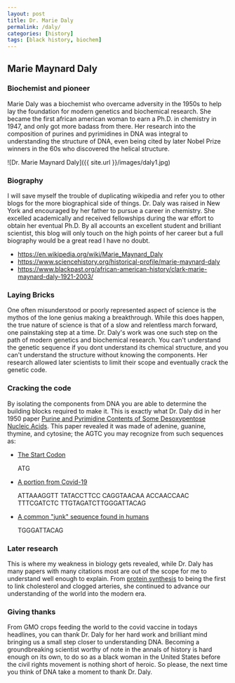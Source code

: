 ```yaml
---
layout: post
title: Dr. Marie Daly
permalink: /daly/
categories: [history]
tags: [black history, biochem]
---
```


## Marie Maynard Daly
### Biochemist and pioneer
Marie Daly was a biochemist who overcame adversity in the 1950s to help lay the foundation for modern genetics and biochemical research. She became the first african american woman to earn a Ph.D. in chemistry in 1947, and only got more badass from there. Her research into the composition of purines and pyrimidines in DNA was integral to understanding the structure of DNA, even being cited by later Nobel Prize winners in the 60s who discovered the helical structure.

![Dr. Marie Maynard Daly]({{ site.url }}/images/daly1.jpg)

### Biography
I will save myself the trouble of duplicating wikipedia and refer you to other blogs for the more biographical side of things. Dr. Daly was raised in New York and encouraged by her father to pursue a career in chemistry. She excelled academically and received fellowships during the war effort to obtain her eventual Ph.D. By all accounts an excellent student and brilliant scientist, this blog will only touch on the high points of her career but a full biography would be a great read I have no doubt.

* <https://en.wikipedia.org/wiki/Marie_Maynard_Daly>
* <https://www.sciencehistory.org/historical-profile/marie-maynard-daly>
* <https://www.blackpast.org/african-american-history/clark-marie-maynard-daly-1921-2003/>


### Laying Bricks
One often misunderstood or poorly represented aspect of science is the mythos of the lone genius making a breakthrough. While this does happen, the true nature of science is that of a slow and relentless march forward, one painstaking step at a time. Dr. Daly's work was one such step on the path of modern genetics and biochemical research. You can't understand the genetic sequence if you dont understand its chemical structure, and you can't understand the structure without knowing the components. Her research allowed later scientists to limit their scope and eventually crack the genetic code.

### Cracking the code
By isolating the components from DNA you are able to determine the building blocks required to make it. This is exactly what Dr. Daly did in her 1950 paper [Purine and Pyrimidine Contents of Some Desoxypentose Nucleic Acids](https://www.ncbi.nlm.nih.gov/pmc/articles/PMC2147206). This paper revealed it was made of adenine, guanine, thymine, and cytosine; the AGTC you may recognize from such sequences as:

* [The Start Codon](https://en.wikipedia.org/wiki/Start_codon)

    ATG
* [A portion from Covid-19](https://www.ncbi.nlm.nih.gov/nuccore/NC_045512)

    ATTAAAGGTT TATACCTTCC CAGGTAACAA ACCAACCAAC TTTCGATCTC TTGTAGATCTTGGGATTACAG

* [A common "junk" sequence found in humans](https://www.ncbi.nlm.nih.gov/pmc/articles/PMC2831315/)

    TGGGATTACAG

### Later research
This is where my weakness in biology gets revealed, while Dr. Daly has many papers with many citations most are out of the scope for me to understand well enough to explain. From [protein synthesis](https://en.wikipedia.org/wiki/Marie_Maynard_Daly#cite_note-ALLFREY-26) to being the first to link cholesterol and clogged arteries, she continued to advance our understanding of the world into the modern era.

### Giving thanks
From GMO crops feeding the world to the covid vaccine in todays headlines, you can thank Dr. Daly for her hard work and brilliant mind bringing us a small step closer to understanding DNA. Becoming a groundbreaking scientist worthy of note in the annals of history is hard enough on its own, to do so as a black woman in the United States before the civil rights movement is nothing short of heroic. So please, the next time you think of DNA take a moment to thank Dr. Daly.
